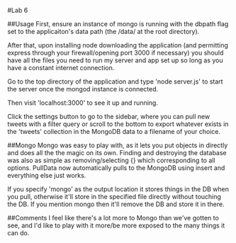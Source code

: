 #Lab 6

##Usage
First, ensure an instance of mongo is running with the dbpath flag set to the applicaiton's data path (the /data/ at the root directory).

After that, upon installing node downloading the application (and permitting express through your firewall/opening port 3000 if necessary) you should have all the files you need to run my server and app set up so long as you have a constant internet connection.

Go to the top directory of the application and type 'node server.js' to start the server once the mongod instance is connected.

Then visit 'localhost:3000' to see it up and running.

Click the settings button to go to the sidebar, where you can pull new tweets with a filter query or scroll to the bottom to export whatever exists in the 'tweets' collection in the MongoDB data to a filename of your choice.

##Mongo 
Mongo was easy to play with, as it lets you put objects in directly and does all the the magic on its own. Finding and destroying the database was also as simple as removing/selecting {} which corresponding to all options. PullData now automatically pulls to the MongoDB using insert and everything else just works.

If you specify 'mongo' as the output location it stores things in the DB when you pull, otherwise it'll store in the specified file directly without touching the DB. If you mention mongo then it'll remove the DB and store it in there.

##Comments
I feel like there's a lot more to Mongo than we've gotten to see, and I'd like to play with it more/be more exposed to the many things it can do.